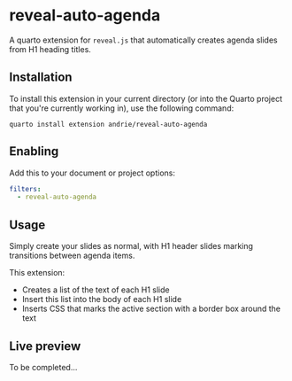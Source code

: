 # reveal-auto-agenda

A quarto extension for `reveal.js` that automatically creates agenda slides from H1 heading titles.

## Installation

To install this extension in your current directory (or into the Quarto project that you're currently working in),  use the following command:

``` shell
quarto install extension andrie/reveal-auto-agenda
```

## Enabling

Add this to your document or project options:

``` yaml
filters:
  - reveal-auto-agenda
```

## Usage

Simply create your slides as normal, with H1 header slides marking transitions between agenda items.

This extension:

- Creates a list of the text of each H1 slide
- Insert this list into the body of each H1 slide
- Inserts CSS that marks the active section with a border box around the text


## Live preview

To be completed...